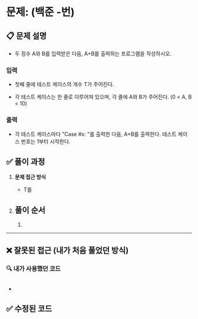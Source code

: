 # **문제: (백준 -번)**

## 📋 **문제 설명**

- 두 정수 A와 B를 입력받은 다음, A+B를 출력하는 프로그램을 작성하시오.

### 입력

- 첫째 줄에 테스트 케이스의 개수 T가 주어진다.

- 각 테스트 케이스는 한 줄로 이루어져 있으며, 각 줄에 A와 B가 주어진다. (0 < A, B < 10)

### 출력

- 각 테스트 케이스마다 "Case #x: "를 출력한 다음, A+B를 출력한다.
  테스트 케이스 번호는 1부터 시작한다.

## ✅ **풀이 과정**

1. **문제 접근 방식**

   - T를

2. ## **풀이 순서**
   1.

---

## ❌ **잘못된 접근 (내가 처음 풀었던 방식)**

### 🔍 내가 사용했던 코드

```python

```

-

## ✅ **수정된 코드**

```python

```
